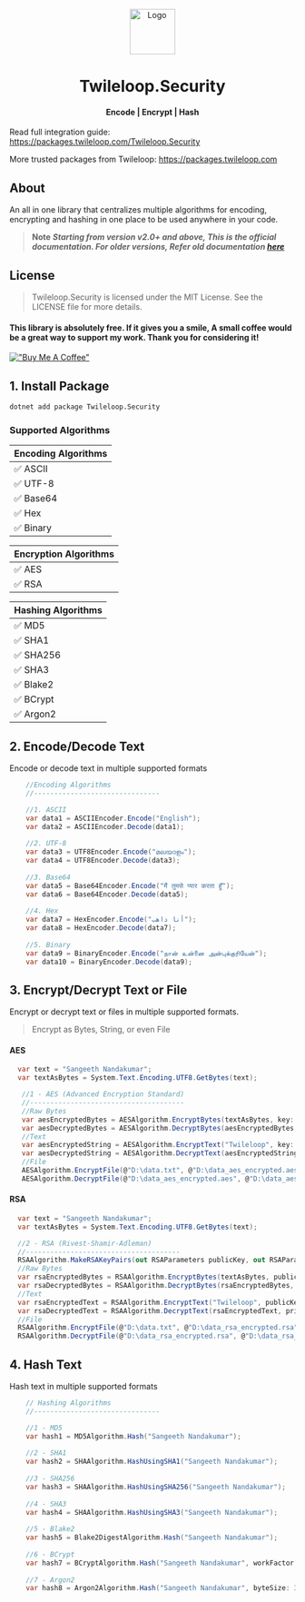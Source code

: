 ﻿<!-- PROJECT LOGO -->
<br />
<div align="center">
  <a href="https://github.com/sangeethnandakumar/Twileloop.Security">
    <img src="https://iili.io/HUE81eI.png" alt="Logo" width="80" height="80">
  </a>

  <h1 align="center"> Twileloop.Security </h1>
  <h4 align="center"> Encode | Encrypt | Hash </h4>

</div>

Read full integration guide: https://packages.twileloop.com/Twileloop.Security

More trusted packages from Twileloop: https://packages.twileloop.com

## About
An all in one library that centralizes multiple algorithms for encoding, encrypting and hashing in one place to be used anywhere in your code.

> **Note**
> ***Starting from version v2.0+ and above, This is the official documentation. For older versions, Refer old documentation <a href="https://github.com/sangeethnandakumar/Twileloop.Security/blob/master/README_Old.md">
    here
  </a>***

## License
> Twileloop.Security is licensed under the MIT License. See the LICENSE file for more details.

#### This library is absolutely free. If it gives you a smile, A small coffee would be a great way to support my work. Thank you for considering it!
[!["Buy Me A Coffee"](https://www.buymeacoffee.com/assets/img/custom_images/orange_img.png)](https://www.buymeacoffee.com/sangeethnanda)


## 1. Install Package
```bash
dotnet add package Twileloop.Security
```

### Supported Algorithms

| Encoding Algorithms
| ---      
| ✅ ASCII
| ✅ UTF-8
| ✅ Base64
| ✅ Hex
| ✅ Binary

| Encryption Algorithms 
| ---      
| ✅ AES
| ✅ RSA

| Hashing Algorithms
| ---      
| ✅ MD5
| ✅ SHA1
| ✅ SHA256
| ✅ SHA3
| ✅ Blake2
| ✅ BCrypt
| ✅ Argon2


## 2. Encode/Decode Text
Encode or decode text in multiple supported formats

```csharp
    //Encoding Algorithms
    //-------------------------------

    //1. ASCII
    var data1 = ASCIIEncoder.Encode("English");
    var data2 = ASCIIEncoder.Decode(data1);
    
    //2. UTF-8
    var data3 = UTF8Encoder.Encode("മലയാളം");
    var data4 = UTF8Encoder.Decode(data3);
    
    //3. Base64
    var data5 = Base64Encoder.Encode("मैं तुमसे प्यार करता हूँ");
    var data6 = Base64Encoder.Decode(data5);
    
    //4. Hex
    var data7 = HexEncoder.Encode("أنا ذاهب");
    var data8 = HexEncoder.Decode(data7);
    
    //5. Binary
    var data9 = BinaryEncoder.Encode("நான் உன்னை அன்புக்குரியேன்");
    var data10 = BinaryEncoder.Decode(data9);
```

## 3. Encrypt/Decrypt Text or File
Encrypt or decrypt text or files in multiple supported formats.

> Encrypt as Bytes, String, or even File

#### AES
```csharp
  var text = "Sangeeth Nandakumar";
  var textAsBytes = System.Text.Encoding.UTF8.GetBytes(text);

   //1 - AES (Advanced Encryption Standard)
   //--------------------------------------
   //Raw Bytes
   var aesEncryptedBytes = AESAlgorithm.EncryptBytes(textAsBytes, key: "1234", iv: "1234567890123456");
   var aesDecryptedBytes = AESAlgorithm.DecryptBytes(aesEncryptedBytes, key: "1234", iv: "1234567890123456");
   //Text
   var aesEncryptedString = AESAlgorithm.EncryptText("Twileloop", key: "1234", iv: "1234567890123456");
   var aesDecryptedString = AESAlgorithm.DecryptText(aesEncryptedString, key: "1234", iv: "1234567890123456");
   //File
   AESAlgorithm.EncryptFile(@"D:\data.txt", @"D:\data_aes_encrypted.aes", key: "1234", iv: "1234567890123456");
   AESAlgorithm.DecryptFile(@"D:\data_aes_encrypted.aes", @"D:\data_aes_decrypted.txt", key: "1234", iv: "1234567890123456");
```

#### RSA
```csharp
  var text = "Sangeeth Nandakumar";
  var textAsBytes = System.Text.Encoding.UTF8.GetBytes(text);

  //2 - RSA (Rivest-Shamir-Adleman)
  //--------------------------------------
  RSAAlgorithm.MakeRSAKeyPairs(out RSAParameters publicKey, out RSAParameters privateKey);
  //Raw Bytes
  var rsaEncryptedBytes = RSAAlgorithm.EncryptBytes(textAsBytes, publicKey);
  var rsaDecryptedBytes = RSAAlgorithm.DecryptBytes(rsaEncryptedBytes, privateKey);
  //Text
  var rsaEncryptedText = RSAAlgorithm.EncryptText("Twileloop", publicKey);
  var rsaDecryptedText = RSAAlgorithm.DecryptText(rsaEncryptedText, privateKey);
  //File
  RSAAlgorithm.EncryptFile(@"D:\data.txt", @"D:\data_rsa_encrypted.rsa", publicKey);
  RSAAlgorithm.DecryptFile(@"D:\data_rsa_encrypted.rsa", @"D:\data_rsa_decrypted.txt", privateKey);
```

## 4. Hash Text
Hash text in multiple supported formats

```csharp
    // Hashing Algorithms
    //-------------------------------

    //1 - MD5
    var hash1 = MD5Algorithm.Hash("Sangeeth Nandakumar");
    
    //2 - SHA1
    var hash2 = SHAAlgorithm.HashUsingSHA1("Sangeeth Nandakumar");
    
    //3 - SHA256 
    var hash3 = SHAAlgorithm.HashUsingSHA256("Sangeeth Nandakumar");
    
    //4 - SHA3 
    var hash4 = SHAAlgorithm.HashUsingSHA3("Sangeeth Nandakumar");
    
    //5 - Blake2 
    var hash5 = Blake2DigestAlgorithm.Hash("Sangeeth Nandakumar");
    
    //6 - BCrypt 
    var hash7 = BCryptAlgorithm.Hash("Sangeeth Nandakumar", workFactor: 11);
    
    //7 - Argon2
    var hash8 = Argon2Algorithm.Hash("Sangeeth Nandakumar", byteSize: 32, iterations: 1, memorySizeKB: 4096, degreeOfParallelism: 1);
```
